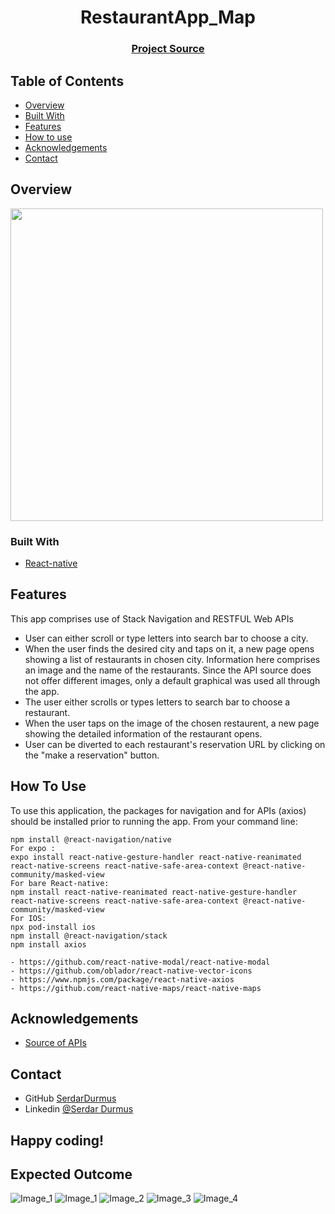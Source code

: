 <h1 align="center">RestaurantApp_Map</h1>
<div align="center">
  <h3>
    <a href="https://github.com/serdardurmus/RestaurantApp_Map">
      Project Source
    </a>
  </h3>
</div>
<!-- TABLE OF CONTENTS -->

## Table of Contents

- [Overview](#overview)
- [Built With](#built-with)
- [Features](#features)
- [How to use](#how-to-use)
- [Acknowledgements](#acknowledgements)
- [Contact](#contact)
<!-- OVERVIEW -->
## Overview
<img src="images/images(1).gif" height="500">

### Built With
<!-- This section should list any major frameworks that you built your project using. Here are a few examples.-->
- [React-native](https://reactnative.dev/)

## Features
This app comprises use of Stack Navigation and RESTFUL Web APIs
- User can either scroll or type letters into search bar to choose a city. 
- When the user finds the desired city and taps on it, a new page opens showing a list of restaurants in chosen city. Information here comprises an image and the name of the restaurants. Since the API source does not offer different images, only a default graphical was used all through the app.
- The user either scrolls or types letters to search bar to choose a restaurant. 
- When the user taps on the image of the chosen restaurent, a new page showing the detailed information of the restaurant opens. 
- User can be diverted to each restaurant's reservation URL by clicking on the "make a reservation" button.

## How To Use
To use this application, the packages for navigation and for APIs (axios) should be installed prior to running the app. From your command line:
```
npm install @react-navigation/native
For expo :
expo install react-native-gesture-handler react-native-reanimated react-native-screens react-native-safe-area-context @react-native-community/masked-view
For bare React-native:
npm install react-native-reanimated react-native-gesture-handler react-native-screens react-native-safe-area-context @react-native-community/masked-view
For IOS:
npx pod-install ios
npm install @react-navigation/stack
npm install axios

- https://github.com/react-native-modal/react-native-modal
- https://github.com/oblador/react-native-vector-icons
- https://www.npmjs.com/package/react-native-axios
- https://github.com/react-native-maps/react-native-maps
```

## Acknowledgements
<!-- This section should list any articles or add-ons/plugins that helps you to complete the project. This is optional but it will help you in the future. For exmpale -->
- [Source of APIs](https://opentable.herokuapp.com/)

## Contact
- GitHub [SerdarDurmus](https://github.com/serdardurmus)
- Linkedin [@Serdar Durmus](https://www.linkedin.com/in/serdardurmusj/)

## Happy coding!

## Expected Outcome

![Image_1](./images/images(1).gif)
![Image_1](./images/images(1).jpg)
![Image_2](./images/images(2).jpg)
![Image_3](./images/images(3).jpg)
![Image_4](./images/images(4).jpg)